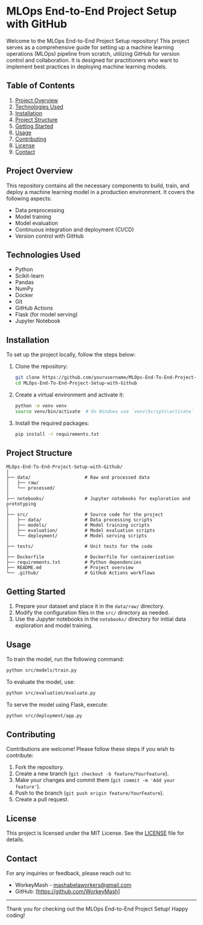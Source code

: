 # MLOps End-to-End Project Setup with GitHub

Welcome to the MLOps End-to-End Project Setup repository! This project serves as a comprehensive guide for setting up a machine learning operations (MLOps) pipeline from scratch, utilizing GitHub for version control and collaboration. It is designed for practitioners who want to implement best practices in deploying machine learning models.

## Table of Contents

1. [Project Overview](#project-overview)
2. [Technologies Used](#technologies-used)
3. [Installation](#installation)
4. [Project Structure](#project-structure)
5. [Getting Started](#getting-started)
6. [Usage](#usage)
7. [Contributing](#contributing)
8. [License](#license)
9. [Contact](#contact)

## Project Overview

This repository contains all the necessary components to build, train, and deploy a machine learning model in a production environment. It covers the following aspects:

- Data preprocessing
- Model training
- Model evaluation
- Continuous integration and deployment (CI/CD)
- Version control with GitHub

## Technologies Used

- Python
- Scikit-learn
- Pandas
- NumPy
- Docker
- Git
- GitHub Actions
- Flask (for model serving)
- Jupyter Notebook

## Installation

To set up the project locally, follow the steps below:

1. Clone the repository:
   ```bash
   git clone https://github.com/yourusername/MLOps-End-To-End-Project-Setup-with-Github.git
   cd MLOps-End-To-End-Project-Setup-with-Github
   ```

2. Create a virtual environment and activate it:
   ```bash
   python -m venv venv
   source venv/bin/activate  # On Windows use `venv\Scripts\activate`
   ```

3. Install the required packages:
   ```bash
   pip install -r requirements.txt
   ```

## Project Structure

```
MLOps-End-To-End-Project-Setup-with-Github/
│
├── data/                    # Raw and processed data
│   ├── raw/
│   └── processed/
│
├── notebooks/               # Jupyter notebooks for exploration and prototyping
│
├── src/                     # Source code for the project
│   ├── data/                # Data processing scripts
│   ├── models/              # Model training scripts
│   ├── evaluation/          # Model evaluation scripts
│   └── deployment/          # Model serving scripts
│
├── tests/                   # Unit tests for the code
│
├── Dockerfile               # Dockerfile for containerization
├── requirements.txt         # Python dependencies
├── README.md                # Project overview
└── .github/                 # GitHub Actions workflows
```

## Getting Started

1. Prepare your dataset and place it in the `data/raw/` directory.
2. Modify the configuration files in the `src/` directory as needed.
3. Use the Jupyter notebooks in the `notebooks/` directory for initial data exploration and model training.

## Usage

To train the model, run the following command:

```bash
python src/models/train.py
```

To evaluate the model, use:

```bash
python src/evaluation/evaluate.py
```

To serve the model using Flask, execute:

```bash
python src/deployment/app.py
```

## Contributing

Contributions are welcome! Please follow these steps if you wish to contribute:

1. Fork the repository.
2. Create a new branch (`git checkout -b feature/YourFeature`).
3. Make your changes and commit them (`git commit -m 'Add your feature'`).
4. Push to the branch (`git push origin feature/YourFeature`).
5. Create a pull request.

## License

This project is licensed under the MIT License. See the [LICENSE](LICENSE) file for details.

## Contact

For any inquiries or feedback, please reach out to:

- WorkeyMash - mashabelaworkers@gmail.com
- GitHub: [https://github.com/WorkeyMash]

---

Thank you for checking out the MLOps End-to-End Project Setup! Happy coding!
